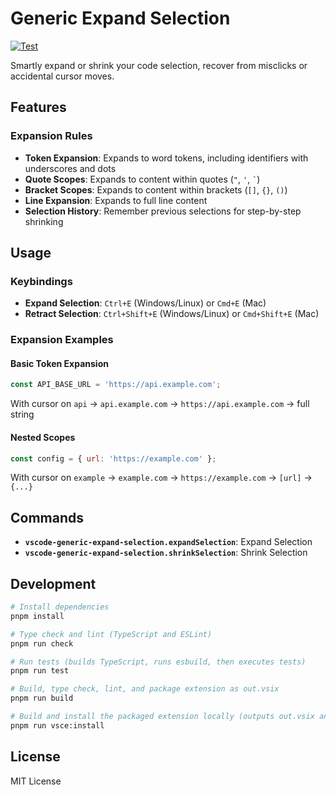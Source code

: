 # Generic Expand Selection

[![Test](https://github.com/dandehoon/vscode-generic-expand-selection/actions/workflows/test.yml/badge.svg)](https://github.com/dandehoon/vscode-generic-expand-selection/actions/workflows/test.yml)

Smartly expand or shrink your code selection, recover from misclicks or accidental cursor moves.

## Features

### Expansion Rules

- **Token Expansion**: Expands to word tokens, including identifiers with underscores and dots
- **Quote Scopes**: Expands to content within quotes (`"`, `'`, `` ` ``)
- **Bracket Scopes**: Expands to content within brackets (`[]`, `{}`, `()`)
- **Line Expansion**: Expands to full line content
- **Selection History**: Remember previous selections for step-by-step shrinking

## Usage

### Keybindings

- **Expand Selection**: `Ctrl+E` (Windows/Linux) or `Cmd+E` (Mac)
- **Retract Selection**: `Ctrl+Shift+E` (Windows/Linux) or `Cmd+Shift+E` (Mac)

### Expansion Examples

#### Basic Token Expansion

```javascript
const API_BASE_URL = 'https://api.example.com';
```

With cursor on `api` → `api.example.com` → `https://api.example.com` → full string

#### Nested Scopes

```javascript
const config = { url: 'https://example.com' };
```

With cursor on `example` → `example.com` → `https://example.com` → `[url]` → `{...}`

## Commands

- **`vscode-generic-expand-selection.expandSelection`**: Expand Selection
- **`vscode-generic-expand-selection.shrinkSelection`**: Shrink Selection

## Development

```bash
# Install dependencies
pnpm install

# Type check and lint (TypeScript and ESLint)
pnpm run check

# Run tests (builds TypeScript, runs esbuild, then executes tests)
pnpm run test

# Build, type check, lint, and package extension as out.vsix
pnpm run build

# Build and install the packaged extension locally (outputs out.vsix and installs it)
pnpm run vsce:install
```

## License

MIT License
